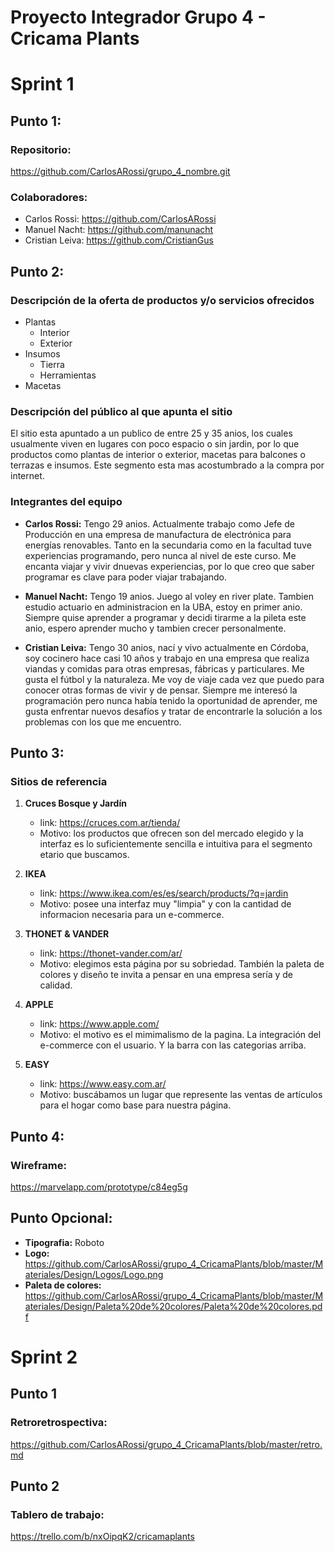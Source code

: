 # **Proyecto Integrador Grupo 4 - Cricama Plants**

# Sprint 1

## Punto 1:

### Repositorio: 
<https://github.com/CarlosARossi/grupo_4_nombre.git>
### Colaboradores: 
- Carlos Rossi: <https://github.com/CarlosARossi>
- Manuel Nacht: <https://github.com/manunacht>
- Cristian Leiva: <https://github.com/CristianGus>


## Punto 2:

### Descripción de la oferta de productos y/o servicios ofrecidos

- Plantas
    - Interior
    - Exterior
- Insumos
    - Tierra
    - Herramientas
- Macetas


### Descripción del público al que apunta el sitio

El sitio esta apuntado a un publico de entre 25 y 35 anios, los cuales usualmente viven en lugares con poco espacio o sin jardin, por lo que productos como plantas de interior o exterior, macetas para balcones o terrazas e insumos. Este segmento esta mas acostumbrado a la compra por internet.


### Integrantes del equipo

- **Carlos Rossi:** Tengo 29 anios. Actualmente trabajo como Jefe de Producción en una empresa de manufactura de electrónica para energías renovables. Tanto en la secundaria como en la facultad tuve experiencias programando, pero nunca al nivel de este curso. 
Me encanta viajar y vivir dnuevas experiencias, por lo que creo que saber programar es clave para poder viajar trabajando.

- **Manuel Nacht:** Tengo 19 anios. Juego al voley en river plate. Tambien estudio actuario en administracion en la UBA, estoy en primer anio. Siempre quise aprender a programar y decidi tirarme a la pileta este anio, espero aprender mucho y tambien crecer personalmente.

- **Cristian Leiva:** Tengo 30 anios, nací y vivo actualmente en Córdoba, soy cocinero hace casi 10 años y trabajo en una empresa que realiza viandas y comidas para otras empresas, fábricas y particulares. Me gusta el fútbol y la naturaleza. Me voy de viaje cada vez que puedo para conocer otras formas de vivir y de pensar. Siempre me interesó la programación pero nunca había tenido la oportunidad de aprender, me gusta enfrentar nuevos desafíos y tratar de encontrarle la solución a los problemas con los que me encuentro.


## Punto 3:

### Sitios de referencia

1. **Cruces Bosque y Jardín** 
    - link: <https://cruces.com.ar/tienda/>
    - Motivo: los productos que ofrecen son del mercado elegido y la interfaz es lo suficientemente sencilla e intuitiva para el segmento etario que buscamos.

2. **IKEA** 
    - link: <https://www.ikea.com/es/es/search/products/?q=jardin>
    - Motivo: posee una interfaz muy "limpia" y con la cantidad de informacion necesaria para un e-commerce.

3. **THONET & VANDER**
    - link: <https://thonet-vander.com/ar/>
    - Motivo: elegimos esta página por su sobriedad. También la paleta de colores y diseño te invita a pensar en una empresa sería y de calidad.

4. **APPLE**
    - link: <https://www.apple.com/>
    - Motivo: el motivo es el mimimalismo de la pagina. La integración del e-commerce con el usuario. Y la barra con las categorias arriba.

5. **EASY**
    - link: <https://www.easy.com.ar/>
    - Motivo: buscábamos un lugar que represente las ventas de artículos para el hogar como base para nuestra página.

## Punto 4:

### Wireframe: 
<https://marvelapp.com/prototype/c84eg5g>


## Punto Opcional:

   - **Tipografia:** Roboto
   - **Logo:** <https://github.com/CarlosARossi/grupo_4_CricamaPlants/blob/master/Materiales/Design/Logos/Logo.png>
   - **Paleta de colores:** <https://github.com/CarlosARossi/grupo_4_CricamaPlants/blob/master/Materiales/Design/Paleta%20de%20colores/Paleta%20de%20colores.pdf>



# Sprint 2

## Punto 1 

### Retroretrospectiva:
<https://github.com/CarlosARossi/grupo_4_CricamaPlants/blob/master/retro.md>

## Punto 2

### Tablero de trabajo: 
<https://trello.com/b/nxOipqK2/cricamaplants>


